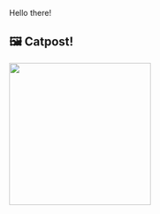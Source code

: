 Hello there!



## 🖼️ Catpost!

<sub>
    <img src="https://cdn2.thecatapi.com/images/a1u.jpg" height="256">
</sub>

